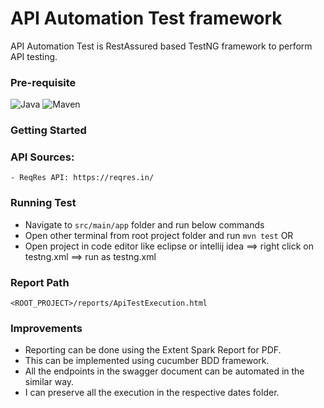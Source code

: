 # API Automation Test framework
API Automation Test is RestAssured based TestNG framework to perform API testing.

### Pre-requisite
![Java](https://img.shields.io/badge/-Java%20JDK-%23007396?logo=java&logoColor=black&)
![Maven](https://img.shields.io/badge/-Maven-C71A36.svg?logo=Apache&logoColor=white)


### Getting Started

### API Sources:
    - ReqRes API: https://reqres.in/

### Running Test
- Navigate to `src/main/app` folder and run below commands
- Open other terminal from root project folder and run `mvn test`  OR
- Open project in code editor like eclipse or intellij idea ==> right click on testng.xml ==> run as testng.xml

### Report Path
```
<ROOT_PROJECT>/reports/ApiTestExecution.html
```

### Improvements
- Reporting can be done using the Extent Spark Report for PDF.
- This can be implemented using cucumber BDD framework.
- All the endpoints in the swagger document can be automated in the similar way.
- I can preserve all the execution in the respective dates folder.


